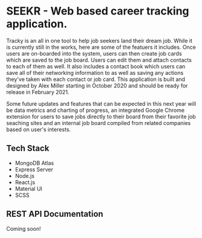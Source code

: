 # SEEKR - Web based career tracking application.

Tracky is an all in one tool to help job seekers land their dream job. While it is currently still in the works, here are some of the featuers it includes. Once users are on-boarded into the system, users can then create job cards which are saved to the job board. Users can edit them and attach contacts to each of them as well. It also includes a contact book which users can save all of their networking information to as well as saving any actions they've taken with each contact or job card. This application is built and designed by Alex Miller starting in October 2020 and should be ready for release in February 2021.

Some future updates and features that can be expected in this next year will be data metrics and charting of progress, an integrated Google Chrome extension for users to save jobs directly to their board from their favorite job seaching sites and an internal job board compiled from related companies based on user's interests.

## Tech Stack
- MongoDB Atlas
- Express Server
- Node.js
- React.js
- Material UI
- SCSS

## REST API Documentation

Coming soon!
